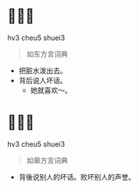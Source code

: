 # 𢮎臭水
hv3 cheu5 shuei3
> 如东方言词典
- 把脏水泼出去。
- 背后说人坏话。
  - 她就喜欢～。

# 𢮎臭水
hv3 cheu5 shuei3
> 如皋方言词典
- 背後说别人的坏话。败坏别人的声誉。

